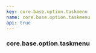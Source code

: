 ```yaml
---
key: core.base.option.taskmenu
name: core.base.option.taskmenu
api: true
---
```


### core.base.option.taskmenu
